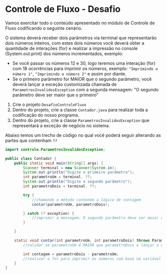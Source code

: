# Controle de Fluxo - Desafio

Vamos exercitar todo o conteúdo apresentado no módulo de Controle de Fluxo codificando o seguinte cenário.

O sistema deverá receber dois parâmetros via terminal que representarão dois números inteiros, com estes dois números você deverá obter a quantidade de interações (for) e realizar a impressão no console (System.out.print) dos números incrementados, exemplo:

* Se você passar os números 12 e 30, logo teremos uma interação (for) com 18 ocorrências para imprimir os números, exemplo: `"Imprimindo o número 1"`, `"Imprimindo o número 2"` e assim por diante.
* Se o primeiro parâmetro for MAIOR que o segundo parâmetro, você deverá lançar a exceção customizada chamada de `ParametrosInvalidosException` com a segunda mensagem: "O segundo parâmetro deve ser maior que o primeiro"


1. Crie o projeto `DesafioControleFluxo`
2. Dentro do projeto, crie a classe `Contador.java` para realizar toda a codificação do nosso programa.
3. Dentro do projeto, crie a classe `ParametrosInvalidosException` que representará a exceção de negócio no sistema.

Abaixo temos um trecho de código no qual você poderá seguir alterando as partes que contenham `??`

```java
import controle.ParametrosInvalidosException;

public class Contador {
    public static void main(String[] args) {
        Scanner terminal = new Scanner(System.in);
        System.out.println("Digite o primeiro parâmetro");
        int parametroUm = terminal. ??;
        System.out.println("Digite o segundo parâmetro");
        int parametroDois = terminal. ??;

        try {
            //chamando o método contendo a lógica de contagem
            contar(parametroUm, parametroDois);

        } catch (? exception) {
            //imprimir a mensagem: O segundo parâmetro deve ser maior que o primeiro
        }

    }

    static void contar(int parametroUm, int parametroDois) throws ParametrosInvalidosException {
        //validar se parametroUm é MAIOR que parametroDois e lançar a exceção

        int contagem = parametroDois - parametroUm;
        //realizar o for para imprimir os números com base na variável contagem
    }
}
```


